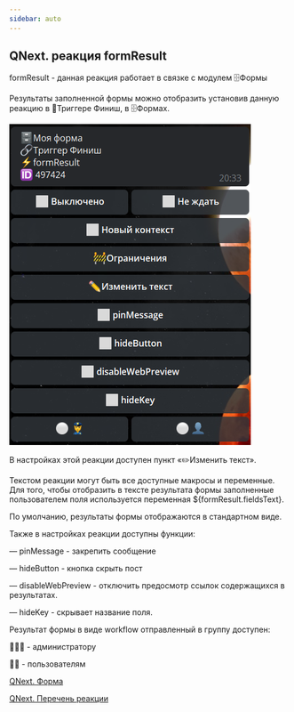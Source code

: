 ```yaml
---
sidebar: auto
---
```


## QNext. реакция formResult

formResult - данная реакция работает в связке с модулем 🗄Формы

Результаты заполненной формы можно отобразить установив данную реакцию в 🔗Триггере Финиш, в 🗄Формах.

![](./1.png)



В настройках этой реакции доступен пункт «✏️Изменить текст».

Текстом реакции могут быть все доступные макросы и переменные. Для того, чтобы отобразить в тексте результата формы заполненные пользователем поля используется переменная ${formResult.fieldsText}.

По умолчанию, результаты формы отображаются в стандартном виде.



Также в настройках реакции доступны функции:

— pinMessage - закрепить сообщение

— hideButton - кнопка скрыть пост

— disableWebPreview - отключить предосмотр ссылок содержащихся в результатах.

— hideKey - скрывает название поля.



Результат формы в виде workflow отправленный в группу доступен:

👮‍♀️🔘 - администратору

👤🔘 - пользователям



[QNext. Форма](/docs-test/ph/QNext-admin-forms-about-05-09)

[QNext. Перечень реакции](/docs-test/ph/QNext-admin-reaction-about-05-01)